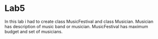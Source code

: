 # Lab5
In this lab i had to create class MusicFestival and class Musician. Musician has description of music band or musician. MusicFestival has maximum budget and set of musicians. 